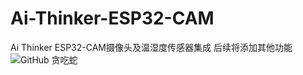 # Ai-Thinker-ESP32-CAM
Ai Thinker ESP32-CAM摄像头及温湿度传感器集成 后续将添加其他功能
![GitHub 贪吃蛇](https://github.com/Randycarteronion/Randycarteronion/raw/output/github-contribution-grid-snake.svg)


